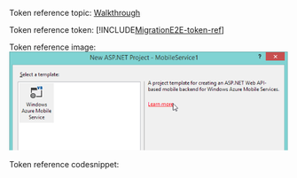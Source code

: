 Token reference topic: [Walkthrough](Walkthrough:%20Your%20First%20F%23%20Program.xml)    

Token reference token: [!INCLUDE[MigrationE2E-token-ref](../includes/migratione2e-token-ref.md)]    

Token reference image: ![0102-j_HyperlinkIncorrect](../media/0102-j-hyperlinkincorrect.png)    

Token reference codesnippet: